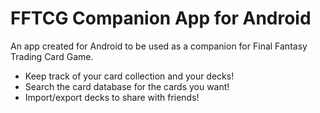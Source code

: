 # FFTCG Companion App for Android
An app created for Android to be used as a companion for Final Fantasy Trading Card Game.
* Keep track of your card collection and your decks!
* Search the card database for the cards you want!
* Import/export decks to share with friends! 
